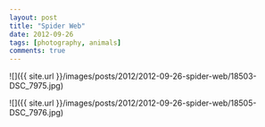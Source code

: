 ```yaml
---
layout: post
title: "Spider Web"
date: 2012-09-26
tags: [photography, animals]
comments: true
---
```

![]({{ site.url }}/images/posts/2012/2012-09-26-spider-web/18503-DSC_7975.jpg)

![]({{ site.url }}/images/posts/2012/2012-09-26-spider-web/18505-DSC_7976.jpg)

